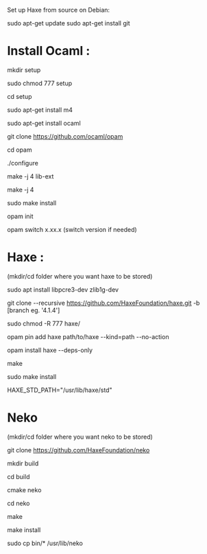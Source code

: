 Set up Haxe from source on Debian:

sudo apt-get update
sudo apt-get install git

# Install Ocaml :

mkdir setup

sudo chmod 777 setup

cd setup

sudo apt-get install m4

sudo apt-get install ocaml

git clone https://github.com/ocaml/opam

cd opam

./configure

make -j 4 lib-ext

make -j 4

sudo make install

opam init

opam switch x.xx.x (switch version if needed)


# Haxe :

(mkdir/cd folder where you want haxe to be stored)

sudo apt install libpcre3-dev zlib1g-dev

git clone --recursive https://github.com/HaxeFoundation/haxe.git -b [branch eg. '4.1.4']

sudo chmod -R 777 haxe/

opam pin add haxe path/to/haxe --kind=path --no-action

opam install haxe --deps-only

make

sudo make install

HAXE_STD_PATH="/usr/lib/haxe/std"


# Neko 

(mkdir/cd folder where you want neko to be stored)

git clone https://github.com/HaxeFoundation/neko

mkdir build

cd build

cmake neko

cd neko

make

make install

sudo cp bin/* /usr/lib/neko
